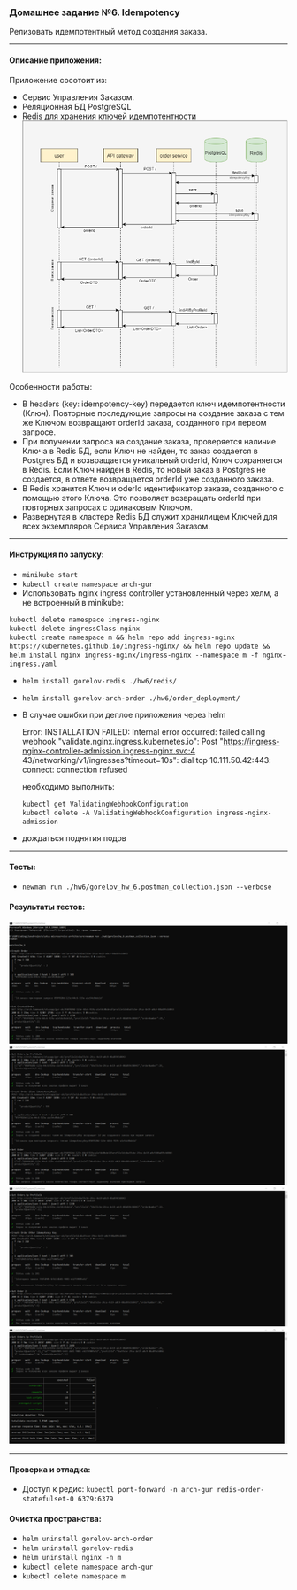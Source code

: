 ### Домашнее задание №6. Idempotency

Релизовать идемпотентный метод создания заказа.

---

#### Описание приложения:
Приложение сосотоит из:
- Сервис Управления Заказом.
- Реляционная БД PostgreSQL
- Redis для хранения ключей идемпотентности
  ![sequence.png](sequence.png)

Особенности работы:
- В headers (key: idempotency-key) передается ключ идемпотентности (Ключ). Повторные последующие запросы на
  создание заказа с тем же Ключом возвращают orderId заказа, созданного при первом запросе.
- При получении запроса на создание заказа, проверяется наличие Ключа в Redis БД, 
  если Ключ не найден, то заказ создается в Postgres БД и возвращается уникальный orderId, Ключ сохраняется в Redis.
  Если Ключ найден в Redis, то новый заказ в Postgres не создается, в ответе возвращается orderId уже созданного заказа.
- В Redis хранится Ключ и oderId идентификатор заказа, созданного с помощью этого Ключа. Это позволяет возвращать 
  orderId при повторных запросах с одинаковым Ключом.
- Развернутая в кластере Redis БД служит хранилищем Ключей для всех экземпляров Сервиса Управления Заказом.

---

#### Инструкция по запуску:
- `minikube start`
- `kubectl create namespace arch-gur`  
- Использовать nginx ingress controller установленный через хелм, а не встроенный в minikube:

```
kubectl delete namespace ingress-nginx
kubectl delete ingressClass nginx
kubectl create namespace m && helm repo add ingress-nginx https://kubernetes.github.io/ingress-nginx/ && helm repo update && helm install nginx ingress-nginx/ingress-nginx --namespace m -f nginx-ingress.yaml
```

- `helm install gorelov-redis ./hw6/redis/`
- `helm install gorelov-arch-order ./hw6/order_deployment/`
- В случае ошибки при деплое приложения через helm

  Error: INSTALLATION FAILED: Internal error occurred: failed calling webhook "validate.nginx.ingress.kubernetes.io": Post "https://ingress-nginx-controller-admission.ingress-nginx.svc:4
  43/networking/v1/ingresses?timeout=10s": dial tcp 10.111.50.42:443: connect: connection refused

  необходимо выполнить:
  ```
  kubectl get ValidatingWebhookConfiguration
  kubectl delete -A ValidatingWebhookConfiguration ingress-nginx-admission
  ```  
- дождаться поднятия подов

---

#### Тесты:

- `newman run ./hw6/gorelov_hw_6.postman_collection.json --verbose`

#### Результаты тестов:
![nm_1.png](nm_1.png)
![nm_2.png](nm_2.png)
![nm_3.png](nm_3.png)
![nm_4.png](nm_4.png)

---

#### Проверка и отладка:
- Доступ к редис:
`kubectl port-forward -n arch-gur redis-order-statefulset-0 6379:6379`

#### Очистка пространства:

- `helm uninstall gorelov-arch-order`
- `helm uninstall gorelov-redis`
- `helm uninstall nginx -n m`
- `kubectl delete namespace arch-gur`
- `kubectl delete namespace m`